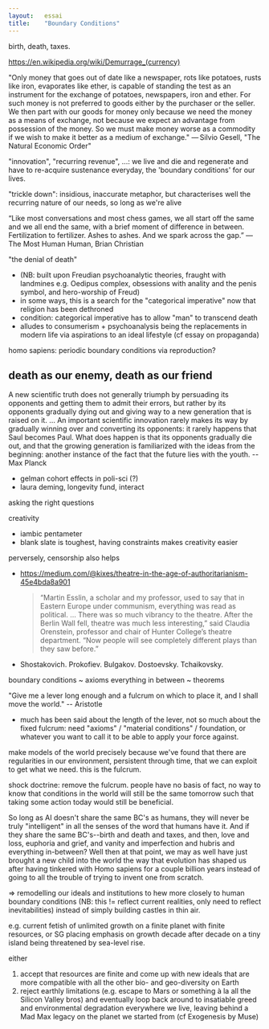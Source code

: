 ```yaml
---
layout:   essai
title:    "Boundary Conditions"
---
```


birth, death, taxes.

https://en.wikipedia.org/wiki/Demurrage_(currency)

"Only money that goes out of date like a newspaper, rots like potatoes, rusts
like iron, evaporates like ether, is capable of standing the test as an
instrument for the exchange of potatoes, newspapers, iron and ether. For such
money is not preferred to goods either by the purchaser or the seller. We then
part with our goods for money only because we need the money as a means of
exchange, not because we expect an advantage from possession of the money. So
we must make money worse as a commodity if we wish to make it better as a
medium of exchange."
— Silvio Gesell, "The Natural Economic Order"

"innovation", "recurring revenue", ...: we live and die and regenerate and have
to re-acquire sustenance everyday, the 'boundary conditions' for our lives.

"trickle down": insidious, inaccurate metaphor, but characterises well the
recurring nature of our needs, so long as we're alive

“Like most conversations and most chess games, we all start off the same and we
all end the same, with a brief moment of difference in between. Fertilization
to fertilizer. Ashes to ashes. And we spark across the gap.” — The Most Human
Human, Brian Christian

"the denial of death"
- (NB: built upon Freudian psychoanalytic theories, fraught with landmines e.g.
  Oedipus complex, obsessions with anality and the penis symbol, and
  hero-worship of Freud)
- in some ways, this is a search for the "categorical imperative" now that
  religion has been dethroned
- condition: categorical imperative has to allow "man" to transcend death
- alludes to consumerism + psychoanalysis being the replacements in modern life
  via aspirations to an ideal lifestyle (cf essay on propaganda)

homo sapiens: periodic boundary conditions via reproduction?

## death as our enemy, death as our friend

A new scientific truth does not generally triumph by persuading its opponents
and getting them to admit their errors, but rather by its opponents gradually
dying out and giving way to a new generation that is raised on it. … An
important scientific innovation rarely makes its way by gradually winning over
and converting its opponents: it rarely happens that Saul becomes Paul. What
does happen is that its opponents gradually die out, and that the growing
generation is familiarized with the ideas from the beginning: another instance
of the fact that the future lies with the youth.
-- Max Planck

- gelman cohort effects in poli-sci (?)
- laura deming, longevity fund, interact



asking the right questions

creativity
  - iambic pentameter
  - blank slate is toughest, having constraints makes creativity easier

perversely, censorship also helps
  - https://medium.com/@kixes/theatre-in-the-age-of-authoritarianism-45e4bda8a901
    > “Martin Esslin, a scholar and my professor, used to say that in Eastern
      Europe under communism, everything was read as political. … There was so
      much vibrancy to the theatre. After the Berlin Wall fell, theatre was
      much less interesting,” said Claudia Orenstein, professor and chair of
      Hunter College’s theatre department. “Now people will see completely
      different plays than they saw before.”
  - Shostakovich. Prokofiev. Bulgakov. Dostoevsky. Tchaikovsky.


boundary conditions ~ axioms
everything in between ~ theorems

"Give me a lever long enough and a fulcrum on which to place it, and I shall
move the world." -- Aristotle
- much has been said about the length of the lever, not so much about the
  fixed fulcrum: need "axioms" / "material conditions" / foundation, or
  whatever you want to call it to be able to apply your force against.

make models of the world precisely because we've found that there are
regularities in our environment, persistent through time, that we can exploit
to get what we need. this is the fulcrum.

shock doctrine: remove the fulcrum. people have no basis of fact, no way to
know that conditions in the world will still be the same tomorrow such that
taking some action today would still be beneficial.

So long as AI doesn't share the same BC's as humans, they will never be truly
"intelligent" in all the senses of the word that humans have it. And if they
share the same BC's--birth and death and taxes, and then, love and loss,
euphoria and grief, and vanity and imperfection and hubris and everything
in-between? Well then at that point, we may as well have just brought a new
child into the world the way that evolution has shaped us after having
tinkered with Homo sapiens for a couple billion years instead of going to all
the trouble of trying to invent one from scratch.


=> remodelling our ideals and institutions to hew more closely to human
boundary conditions (NB: this != reflect current realities, only need to
reflect inevitabilities) instead of simply building castles in thin air.

e.g. current fetish of unlimited growth on a finite planet with finite
resources, or SG placing emphasis on growth decade after decade on a tiny
island being threatened by sea-level rise.

either
1.  accept that resources are finite and come up with new ideals that are more
    compatible with all the other bio- and geo-diversity on Earth
2.  reject earthly limitations (e.g. escape to Mars or something à la all the
    Silicon Valley bros) and eventually loop back around to insatiable greed
    and environmental degradation everywhere we live, leaving behind a Mad Max
    legacy on the planet we started from (cf Exogenesis by Muse)